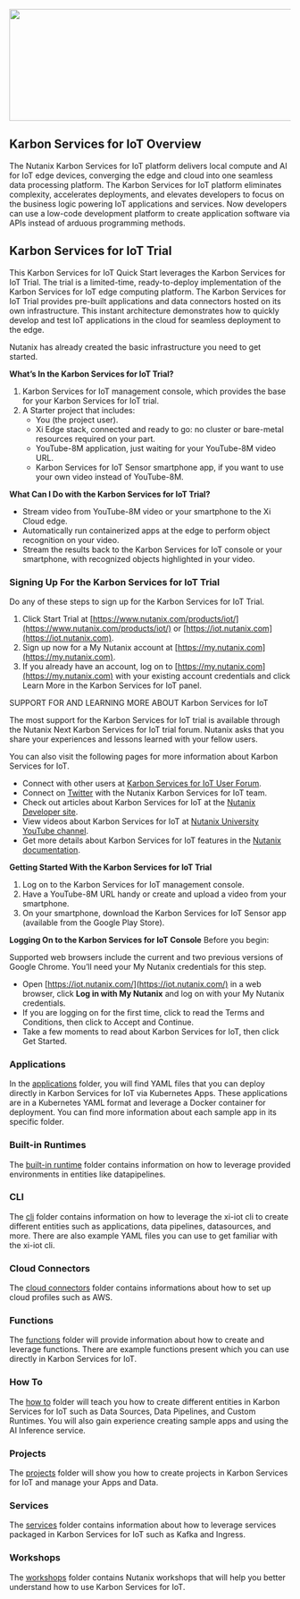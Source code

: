 <p align="center">
    <img src="/img/icon.png" width="600" height="200">
</p> 

## Karbon Services for IoT Overview
The Nutanix Karbon Services for IoT platform delivers local compute and AI for IoT edge devices, converging the edge and cloud into one seamless data processing platform. The Karbon Services for IoT platform eliminates complexity, accelerates deployments, and elevates developers to focus on the business logic powering IoT applications and services. Now developers can use a low-code development platform to create application software via APIs instead of arduous programming methods.

## Karbon Services for IoT Trial
This Karbon Services for IoT Quick Start leverages the Karbon Services for IoT Trial. The trial is a limited-time, ready-to-deploy implementation of the Karbon Services for IoT edge computing platform. The Karbon Services for IoT Trial provides pre-built applications and data connectors hosted on its own infrastructure. This instant architecture demonstrates how to quickly develop and test IoT applications in the cloud for seamless deployment to the edge.

Nutanix has already created the basic infrastructure you need to get started.

**What’s In the Karbon Services for IoT Trial?**
1. Karbon Services for IoT management console, which provides the base for your Karbon Services for IoT trial.
1. A Starter project that includes:
    * You (the project user).
    * Xi Edge stack, connected and ready to go: no cluster or bare-metal resources required on your part.
    * YouTube-8M application, just waiting for your YouTube-8M video URL.
    * Karbon Services for IoT Sensor smartphone app, if you want to use your own video instead of YouTube-8M.

**What Can I Do with the Karbon Services for IoT Trial?**
* Stream video from YouTube-8M video or your smartphone to the Xi Cloud edge.
* Automatically run containerized apps at the edge to perform object recognition on your video.
* Stream the results back to the Karbon Services for IoT console or your smartphone, with recognized objects highlighted in your video.

### Signing Up For the Karbon Services for IoT Trial
Do any of these steps to sign up for the Karbon Services for IoT Trial.
1. Click Start Trial at [https://www.nutanix.com/products/iot/](https://www.nutanix.com/products/iot/) or [https://iot.nutanix.com](https://iot.nutanix.com).
1. Sign up now for a My Nutanix account at [https://my.nutanix.com](https://my.nutanix.com).
1. If you already have an account, log on to [https://my.nutanix.com](https://my.nutanix.com) with your existing account credentials and click Learn More in the Karbon Services for IoT panel.

SUPPORT FOR AND LEARNING MORE ABOUT Karbon Services for IoT

The most support for the Karbon Services for IoT trial is available through the Nutanix Next Karbon Services for IoT trial forum. Nutanix asks that you share your experiences and lessons learned with your fellow users.

You can also visit the following pages for more information about Karbon Services for IoT.

* Connect with other users at [Karbon Services for IoT User Forum](https://next.nutanix.com/xi-iot-72).
* Connect on [Twitter](https://twitter.com/NutanixIoT) with the Nutanix Karbon Services for IoT team.
* Check out articles about Karbon Services for IoT at the [Nutanix Developer site](https://developer.nutanix.com/iot).
* View videos about Karbon Services for IoT at [Nutanix University YouTube channel](https://www.youtube.com/watch?v#wmUkz-XZLJo).
* Get more details about Karbon Services for IoT features in the [Nutanix documentation](https://portal.nutanix.com/?filterKey#type&filterVal#Xi#/page/docs/list).

**Getting Started With the Karbon Services for IoT Trial**
1. Log on to the Karbon Services for IoT management console.
1. Have a YouTube-8M URL handy or create and upload a video from your smartphone.
1. On your smartphone, download the Karbon Services for IoT Sensor app (available from the Google Play Store).

**Logging On to the Karbon Services for IoT Console**
Before you begin:

Supported web browsers include the current and two previous versions of Google Chrome. You’ll need your My Nutanix credentials for this step.
* Open [https://iot.nutanix.com/](https://iot.nutanix.com/) in a web browser, click **Log in with My Nutanix** and log on with your My Nutanix credentials.
* If you are logging on for the first time, click to read the Terms and Conditions, then click to Accept and Continue.
* Take a few moments to read about Karbon Services for IoT, then click Get Started.

### Applications

In the [applications](applications) folder, you will find YAML files that you can deploy directly in Karbon Services for IoT via Kubernetes Apps. These applications are in a Kubernetes YAML format and leverage a Docker container for 
deployment. You can find more information about each sample app in its specific folder. 

### Built-in Runtimes

The [built-in runtime](built-in_runtimes) folder contains information on how to leverage provided environments in entities like datapipelines. 

### CLI

The [cli](cli) folder contains information on how to leverage the xi-iot cli to create different entities such as applications, data pipelines, datasources, and more. There are also example YAML files you can use to get 
familiar with the xi-iot cli. 

### Cloud Connectors

The [cloud connectors](cloud_connectors) folder contains informations about how to set up cloud profiles such as AWS.

### Functions

The [functions](functions) folder will provide information about how to create and leverage functions. There are example functions present which you can use directly in Karbon Services for IoT. 

### How To

The [how to](how_to) folder will teach you how to create different entities in Karbon Services for IoT such as Data Sources, Data Pipelines, and Custom Runtimes. You will also gain experience creating sample apps and using the AI Inference service.

### Projects

The [projects](projects) folder will show you how to create projects in Karbon Services for IoT and manage your Apps and Data.

### Services

The [services](services) folder contains information about how to leverage services packaged in Karbon Services for IoT such as Kafka and Ingress.

### Workshops

The [workshops](workshops) folder contains Nutanix workshops that will help you better understand how to use Karbon Services for IoT.